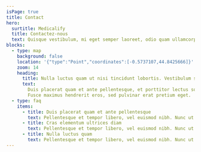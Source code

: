```yaml
---
isPage: true
title: Contact
hero:
  surtitle: Medicalify
  title: Contactez-nous
  text: Quisque vestibulum, mi eget semper laoreet, odio quam ullamcorper turpis, auctor fermentum magna leo eget nisi. Fusce id imperdiet nunc.
blocks:
  - type: map
    background: false
    location: '{"type":"Point","coordinates":[-0.5737107,44.8425666]}'
    zoom: 14
    heading:
      title: Nulla luctus quam ut nisi tincidunt lobortis. Vestibulum sed bibendum lectus.
      text:
        Duis placerat quam et ante pellentesque, et porttitor lectus sollicitudin.
        Fusce maximus hendrerit eros, sed pulvinar erat pretium eget.
  - type: faq
    items:
      - title: Duis placerat quam et ante pellentesque
        text: Pellentesque et tempor libero, vel euismod nibh. Nunc ut ornare ex, ut hendrerit nunc. Ut lobortis nec sapien sed ultrices. Morbi ut dolor sit amet ligula congue ultrices at ut nisl. Sed vitae, ultricies bibendum leo. Aenean bibendum vulputate facilisis.
      - title: Cras elementum ultrices diam
        text: Pellentesque et tempor libero, vel euismod nibh. Nunc ut ornare ex, ut hendrerit nunc. Ut lobortis nec sapien sed ultrices. Morbi ut dolor sit amet ligula congue ultrices at ut nisl. Sed vitae, ultricies bibendum leo. Aenean bibendum vulputate facilisis.
      - title: Nulla luctus quam
        text: Pellentesque et tempor libero, vel euismod nibh. Nunc ut ornare ex, ut hendrerit nunc. Ut lobortis nec sapien sed ultrices. Morbi ut dolor sit amet ligula congue ultrices at ut nisl. Sed vitae, ultricies bibendum leo. Aenean bibendum vulputate facilisis.
---
```

